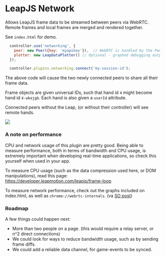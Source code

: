 # LeapJS Network


Allows LeapJS frame data to be streamed between peers via WebRTC.  Remote frames and local frames are merged and rendered together.

See `index.html` for demo.

```javascript
  controller.use('networking', {
    peer: new Peer({key: 'myapikey'}),  // WebRTC is handled by the PeerJS library & service
    plotter: new LeapDataPlotter() // Optional - graphed debugging outputs
  });

  controller.plugins.networking.connect('my-session-id');
```

The above code will cause the two newly connected peers to share all their frame data.

Frame objects are given universal IDs, such that hand id `4` might become hand id `4-wkejgb`.  Each hand is also given a
`userId` attribute.

Connected peers without the Leap, (or without their controller) will see remote hands.


![](https://s3.amazonaws.com/uploads.hipchat.com/28703/497504/6wKA7LD2agRg8Cl/Screenshot%202014-07-20%2013.43.19.png)


### A note on performance

CPU and network usage of this plugin are pretty good.  Being able to measure performance, both in terms of bandwidth and CPU usage, is extremely important when developing real-time applications, so check this yourself when used in your app.

To measure CPU usage (such as the data compression used here, or DOM manipulations), read this page: https://developer.leapmotion.com/leapjs/frame-loop

To measure network performance, check out the graphs included on index.html, as well as `chrome://webrtc-internals`. (va [SO post](http://stackoverflow.com/questions/24847640/how-to-measure-bandwidth-of-a-webrtc-data-channel))


### Roadmap

A few things could happen next:
 - More than two people on a page.  (this would require a relay server, or n^2 direct connections)
 - We could look for ways to reduce bandwidth usage, such as by sending frame diffs.
 - We could add a reliable data channel, for game-events to be synced.
